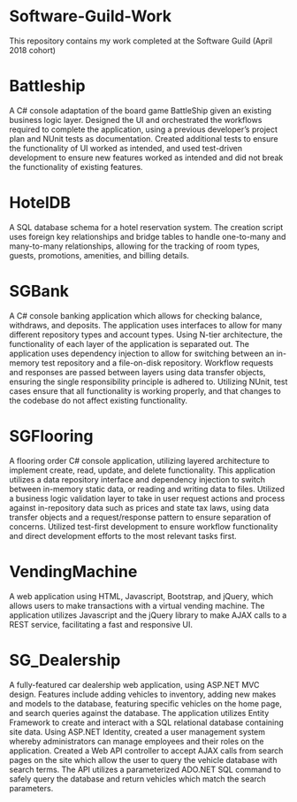 # Software-Guild-Work
This repository contains my work completed at the Software Guild (April 2018 cohort)

# Battleship

A C# console adaptation of the board game BattleShip given an existing business logic layer.  Designed the UI and orchestrated the workflows required to complete the application, using a previous developer’s project plan and NUnit tests as documentation. Created additional tests to ensure the functionality of UI worked as intended, and used test-driven development to ensure new features worked as intended and did not break the functionality of existing features.

# HotelDB

A SQL database schema for a hotel reservation system. The creation script uses foreign key relationships and bridge tables to handle one-to-many and many-to-many relationships, allowing for the tracking of room types, guests, promotions, amenities, and billing details.

# SGBank

A C# console banking application which allows for checking balance, withdraws, and deposits. The application uses interfaces to allow for many different repository types and account types. Using N-tier architecture, the functionality of each layer of the application is separated out. The application uses dependency injection to allow for switching between an in-memory test repository and a file-on-disk repository. Workflow requests and responses are passed between layers using data transfer objects, ensuring the single responsibility principle is adhered to. Utilizing NUnit, test cases ensure that all functionality is working properly, and that changes to the codebase do not affect existing functionality.

# SGFlooring

A flooring order C# console application, utilizing layered architecture to implement create, read, update, and delete functionality. This application utilizes a data repository interface and dependency injection to switch between in-memory static data, or reading and writing data to files. Utilized a business logic validation layer to take in user request actions and process against in-repository data such as prices and state tax laws, using data transfer objects and a request/response pattern to ensure separation of concerns.  Utilized test-first development to ensure workflow functionality and direct development efforts to the most relevant tasks first.

# VendingMachine

A web application using HTML, Javascript, Bootstrap, and jQuery, which allows users to make transactions with a virtual vending machine. The application utilizes Javascript and the jQuery library to make AJAX calls to a REST service, facilitating a fast and responsive UI. 

# SG_Dealership

A fully-featured car dealership web application, using ASP.NET MVC design. Features include adding vehicles to inventory, adding new makes and models to the database, featuring specific vehicles on the home page, and search queries against the database. The application utilizes Entity Framework to create and interact with a SQL relational database containing site data. Using ASP.NET Identity, created a user management system whereby administrators can manage employees and their roles on the application. Created a Web API controller to accept AJAX calls from search pages on the site which allow the user to query the vehicle database with search terms. The API utilizes a parameterized ADO.NET SQL command to safely query the database and return vehicles which match the search parameters.
